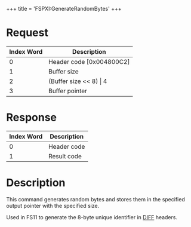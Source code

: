 +++
title = 'FSPXI:GenerateRandomBytes'
+++

# Request

| Index Word | Description                |
|------------|----------------------------|
| 0          | Header code \[0x004800C2\] |
| 1          | Buffer size                |
| 2          | (Buffer size \<\< 8) \| 4  |
| 3          | Buffer pointer             |

# Response

| Index Word | Description |
|------------|-------------|
| 0          | Header code |
| 1          | Result code |

# Description

This command generates random bytes and stores them in the specified
output pointer with the specified size.

Used in FS11 to generate the 8-byte unique identifier in
[DIFF](DISA_and_DIFF#diff_header "wikilink") headers.

